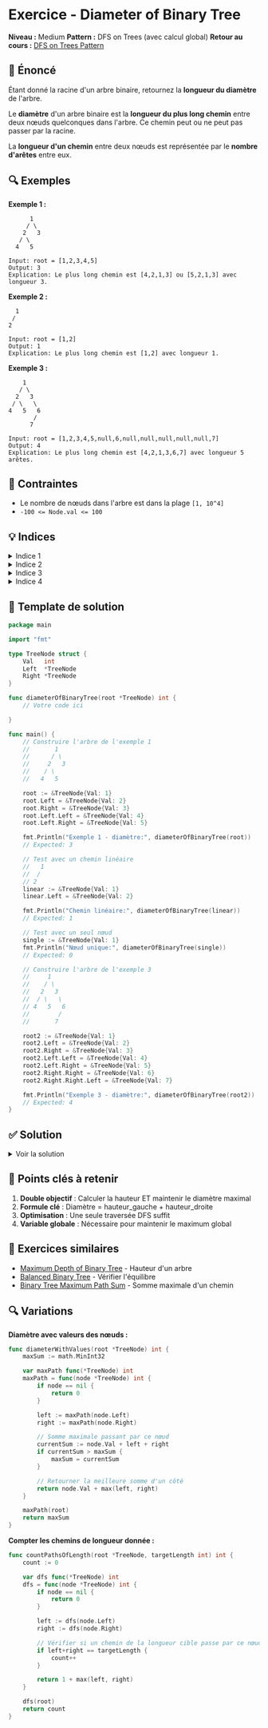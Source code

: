 # Exercice - Diameter of Binary Tree

**Niveau :** Medium
**Pattern :** DFS on Trees (avec calcul global)
**Retour au cours :** [DFS on Trees Pattern](../../courses/05-dfs-tree.md)

## 📝 Énoncé

Étant donné la racine d'un arbre binaire, retournez la **longueur du diamètre** de l'arbre.

Le **diamètre** d'un arbre binaire est la **longueur du plus long chemin** entre deux nœuds quelconques dans l'arbre. Ce chemin peut ou ne peut pas passer par la racine.

La **longueur d'un chemin** entre deux nœuds est représentée par le **nombre d'arêtes** entre eux.

## 🔍 Exemples

**Exemple 1 :**
```
      1
     / \
    2   3
   / \
  4   5

Input: root = [1,2,3,4,5]
Output: 3
Explication: Le plus long chemin est [4,2,1,3] ou [5,2,1,3] avec longueur 3.
```

**Exemple 2 :**
```
  1
 /
2

Input: root = [1,2]
Output: 1
Explication: Le plus long chemin est [1,2] avec longueur 1.
```

**Exemple 3 :**
```
    1
   / \
  2   3
 / \   \
4   5   6
       /
      7

Input: root = [1,2,3,4,5,null,6,null,null,null,null,null,7]
Output: 4
Explication: Le plus long chemin est [4,2,1,3,6,7] avec longueur 5 arêtes.
```

## 🎯 Contraintes

- Le nombre de nœuds dans l'arbre est dans la plage `[1, 10^4]`
- `-100 <= Node.val <= 100`

## 💡 Indices

<details>
<summary>Indice 1</summary>

Le diamètre passant par un nœud donné est la somme des **hauteurs de ses sous-arbres gauche et droit**.

</details>

<details>
<summary>Indice 2</summary>

Utilisez une approche **DFS** où chaque nœud calcule sa hauteur et met à jour le diamètre global.

</details>

<details>
<summary>Indice 3</summary>

Pour chaque nœud, le diamètre maximal est `max(diametre_actuel, hauteur_gauche + hauteur_droite)`.

</details>

<details>
<summary>Indice 4</summary>

La hauteur d'un nœud est `1 + max(hauteur_gauche, hauteur_droite)`.

</details>

## 🔨 Template de solution

```go
package main

import "fmt"

type TreeNode struct {
    Val   int
    Left  *TreeNode
    Right *TreeNode
}

func diameterOfBinaryTree(root *TreeNode) int {
    // Votre code ici

}

func main() {
    // Construire l'arbre de l'exemple 1
    //       1
    //      / \
    //     2   3
    //    / \
    //   4   5

    root := &TreeNode{Val: 1}
    root.Left = &TreeNode{Val: 2}
    root.Right = &TreeNode{Val: 3}
    root.Left.Left = &TreeNode{Val: 4}
    root.Left.Right = &TreeNode{Val: 5}

    fmt.Println("Exemple 1 - diamètre:", diameterOfBinaryTree(root))
    // Expected: 3

    // Test avec un chemin linéaire
    //   1
    //  /
    // 2
    linear := &TreeNode{Val: 1}
    linear.Left = &TreeNode{Val: 2}

    fmt.Println("Chemin linéaire:", diameterOfBinaryTree(linear))
    // Expected: 1

    // Test avec un seul nœud
    single := &TreeNode{Val: 1}
    fmt.Println("Nœud unique:", diameterOfBinaryTree(single))
    // Expected: 0

    // Construire l'arbre de l'exemple 3
    //     1
    //    / \
    //   2   3
    //  / \   \
    // 4   5   6
    //        /
    //       7

    root2 := &TreeNode{Val: 1}
    root2.Left = &TreeNode{Val: 2}
    root2.Right = &TreeNode{Val: 3}
    root2.Left.Left = &TreeNode{Val: 4}
    root2.Left.Right = &TreeNode{Val: 5}
    root2.Right.Right = &TreeNode{Val: 6}
    root2.Right.Right.Left = &TreeNode{Val: 7}

    fmt.Println("Exemple 3 - diamètre:", diameterOfBinaryTree(root2))
    // Expected: 4
}
```

## ✅ Solution

<details>
<summary>Voir la solution</summary>

```go
func diameterOfBinaryTree(root *TreeNode) int {
    maxDiameter := 0

    var height func(*TreeNode) int
    height = func(node *TreeNode) int {
        if node == nil {
            return 0
        }

        // Calculer les hauteurs des sous-arbres
        leftHeight := height(node.Left)
        rightHeight := height(node.Right)

        // Mettre à jour le diamètre maximal
        currentDiameter := leftHeight + rightHeight
        if currentDiameter > maxDiameter {
            maxDiameter = currentDiameter
        }

        // Retourner la hauteur de ce nœud
        return 1 + max(leftHeight, rightHeight)
    }

    height(root)
    return maxDiameter
}

func max(a, b int) int {
    if a > b {
        return a
    }
    return b
}
```

**Version avec une structure pour retourner les deux valeurs :**

```go
type Result struct {
    height   int
    diameter int
}

func diameterOfBinaryTree(root *TreeNode) int {
    result := dfs(root)
    return result.diameter
}

func dfs(node *TreeNode) Result {
    if node == nil {
        return Result{height: 0, diameter: 0}
    }

    left := dfs(node.Left)
    right := dfs(node.Right)

    // Hauteur de ce nœud
    height := 1 + max(left.height, right.height)

    // Diamètre maximal : soit passant par ce nœud, soit dans un sous-arbre
    diameter := max(left.height+right.height, max(left.diameter, right.diameter))

    return Result{height: height, diameter: diameter}
}
```

**Version avec pointeur pour éviter la variable globale :**

```go
func diameterOfBinaryTree(root *TreeNode) int {
    diameter := 0
    calculateHeight(root, &diameter)
    return diameter
}

func calculateHeight(node *TreeNode, diameter *int) int {
    if node == nil {
        return 0
    }

    leftHeight := calculateHeight(node.Left, diameter)
    rightHeight := calculateHeight(node.Right, diameter)

    // Mettre à jour le diamètre si nécessaire
    currentDiameter := leftHeight + rightHeight
    if currentDiameter > *diameter {
        *diameter = currentDiameter
    }

    return 1 + max(leftHeight, rightHeight)
}
```

**Simulation pour l'arbre d'exemple 1 :**

```
        1
       / \
      2   3
     / \
    4   5

height(1):
  height(2):  // sous-arbre gauche
    height(4): return 1 (hauteur = 0+0+1 = 1, diamètre = 0)
    height(5): return 1 (hauteur = 0+0+1 = 1, diamètre = 0)

    leftHeight = 1, rightHeight = 1
    currentDiameter = 1 + 1 = 2
    maxDiameter = max(0, 2) = 2 ✓
    return 1 + max(1, 1) = 2

  height(3):  // sous-arbre droit
    leftHeight = 0, rightHeight = 0
    currentDiameter = 0 + 0 = 0
    maxDiameter = max(2, 0) = 2
    return 1 + max(0, 0) = 1

  leftHeight = 2, rightHeight = 1
  currentDiameter = 2 + 1 = 3
  maxDiameter = max(2, 3) = 3 ✓
  return 1 + max(2, 1) = 3

Résultat: 3
```

**Visualisation du plus long chemin :**

```
        1
       / \
      2   3
     / \
    4   5

Plus long chemin : 4 → 2 → 1 → 3
Nombre d'arêtes : 3
```

**Complexité :**
- Temps : O(N) où N = nombre de nœuds (on visite chaque nœud une fois)
- Espace : O(H) où H = hauteur de l'arbre (pile de récursion)
  - Meilleur cas (arbre équilibré) : O(log N)
  - Pire cas (arbre dégénéré) : O(N)

**Points critiques :**
1. **Diamètre vs Hauteur** : Le diamètre est calculé, la hauteur est retournée
2. **Variable globale** : Utiliser une variable partagée ou un pointeur
3. **Cas de base** : Nœud `nil` a une hauteur de 0
4. **Mise à jour continue** : Vérifier le diamètre à chaque nœud

</details>

## 🎯 Points clés à retenir

1. **Double objectif** : Calculer la hauteur ET maintenir le diamètre maximal
2. **Formule clé** : Diamètre = hauteur_gauche + hauteur_droite
3. **Optimisation** : Une seule traversée DFS suffit
4. **Variable globale** : Nécessaire pour maintenir le maximum global

## 🚀 Exercices similaires

- [Maximum Depth of Binary Tree](../easy/max-depth.md) - Hauteur d'un arbre
- [Balanced Binary Tree](../easy/balanced-tree.md) - Vérifier l'équilibre
- [Binary Tree Maximum Path Sum](../hard/max-path-sum.md) - Somme maximale d'un chemin

## 🔍 Variations

**Diamètre avec valeurs des nœuds :**
```go
func diameterWithValues(root *TreeNode) int {
    maxSum := math.MinInt32

    var maxPath func(*TreeNode) int
    maxPath = func(node *TreeNode) int {
        if node == nil {
            return 0
        }

        left := maxPath(node.Left)
        right := maxPath(node.Right)

        // Somme maximale passant par ce nœud
        currentSum := node.Val + left + right
        if currentSum > maxSum {
            maxSum = currentSum
        }

        // Retourner la meilleure somme d'un côté
        return node.Val + max(left, right)
    }

    maxPath(root)
    return maxSum
}
```

**Compter les chemins de longueur donnée :**
```go
func countPathsOfLength(root *TreeNode, targetLength int) int {
    count := 0

    var dfs func(*TreeNode) int
    dfs = func(node *TreeNode) int {
        if node == nil {
            return 0
        }

        left := dfs(node.Left)
        right := dfs(node.Right)

        // Vérifier si un chemin de la longueur cible passe par ce nœud
        if left+right == targetLength {
            count++
        }

        return 1 + max(left, right)
    }

    dfs(root)
    return count
}
```